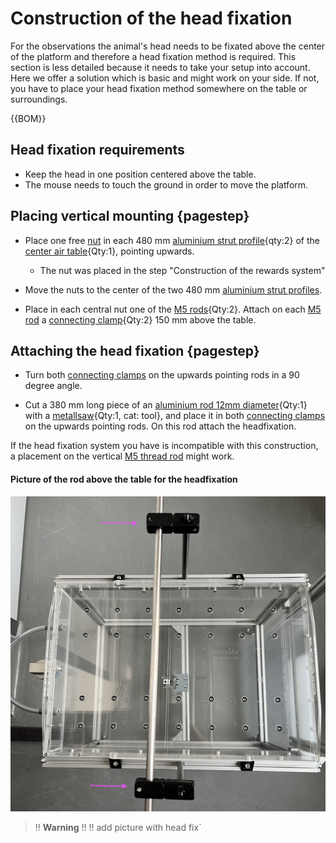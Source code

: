 # Construction of the head fixation 

For the observations the animal's head needs to be fixated above the center of the platform and therefore a head fixation method is required. This section is less detailed because it needs to take your setup into account. Here we offer a solution which is basic and might work on your side. If not, you have to place your head fixation method somewhere on the table or surroundings. 

{{BOM}}

## Head fixation requirements

- Keep the head in one position centered above the table.
- The mouse needs to touch the ground in order to move the platform.





## Placing vertical mounting {pagestep}



- Place one free [nut](connectors.yml#5mmNuts) in each 480 mm [aluminium strut profile](framework.yml#20x20Rod){qty:2} of the [center air table](fromstep){Qty:1}, pointing upwards. 
     - The nut was placed in the step "Construction of the rewards system"

- Move the nuts to the center of the two 480 mm [aluminium strut profiles](framework.yml#20x20Rod).

- Place in each central nut one of the [M5 rods](framework.yml#M5Rod){Qty:2}. Attach on each [M5 rod](framework.yml#M5Rod) a [connecting clamp](connectors.yml#12mmCC){Qty:2} 150 mm  above the table. 

## Attaching the head fixation {pagestep}

- Turn both [connecting clamps](connectors.yml#12mmCC) on  the upwards pointing rods in a 90 degree angle. 

- Cut a 380 mm long piece of an  [aluminium rod 12mm diameter](framework.yml#12mmRod){Qty:1} with a [metallsaw](tools.yml#metallsaw){Qty:1, cat: tool}, and place it in both [connecting clamps](connectors.yml#12mmCC) on the upwards pointing rods. On this rod attach the headfixation.

If the head fixation system you have is incompatible with this construction, a placement on the vertical [M5 thread rod](framework.yml#M5Rod) might work.


#### Picture of the rod above the table for the headfixation


![](images/headfixation.jpeg)



>!! **Warning** 
>!!
>!!  add picture with head fix´
